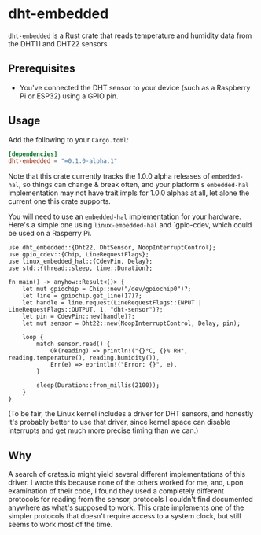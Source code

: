 # dht-embedded

`dht-embedded` is a Rust crate that reads temperature and humidity data
from the DHT11 and DHT22 sensors.

## Prerequisites

* You've connected the DHT sensor to your device (such as a Raspberry
  Pi or ESP32) using a GPIO pin.

## Usage

Add the following to your `Cargo.toml`:

```toml
[dependencies]
dht-embedded = "=0.1.0-alpha.1"
```

Note that this crate currently tracks the 1.0.0 alpha releases of
`embedded-hal`, so things can change & break often, and your platform's
`embedded-hal` implementation may not have trait impls for 1.0.0 alphas
at all, let alone the current one this crate supports.

You will need to use an `embedded-hal` implementation for your hardware.
Here's a simple one using `linux-embedded-hal` and `gpio-cdev, which
could be used on a Rasperry Pi.

```rust,no_run,ignore
use dht_embedded::{Dht22, DhtSensor, NoopInterruptControl};
use gpio_cdev::{Chip, LineRequestFlags};
use linux_embedded_hal::{CdevPin, Delay};
use std::{thread::sleep, time::Duration};

fn main() -> anyhow::Result<()> {
    let mut gpiochip = Chip::new("/dev/gpiochip0")?;
    let line = gpiochip.get_line(17)?;
    let handle = line.request(LineRequestFlags::INPUT | LineRequestFlags::OUTPUT, 1, "dht-sensor")?;
    let pin = CdevPin::new(handle)?;
    let mut sensor = Dht22::new(NoopInterruptControl, Delay, pin);

    loop {
        match sensor.read() {
            Ok(reading) => println!("{}°C, {}% RH", reading.temperature(), reading.humidity()),
            Err(e) => eprintln!("Error: {}", e),
        }

        sleep(Duration::from_millis(2100));
    }
}
```

(To be fair, the Linux kernel includes a driver for DHT sensors, and
honestly it's probably better to use that driver, since kernel space can
disable interrupts and get much more precise timing than we can.)

## Why

A search of crates.io might yield several different implementations of
this driver.  I wrote this because none of the others worked for me,
and, upon examination of their code, I found they used a completely
different protocols for reading from the sensor, protocols I couldn't
find documented anywhere as what's supposed to work.  This crate
implements one of the simpler protocols that doesn't require access to a
system clock, but still seems to work most of the time.
